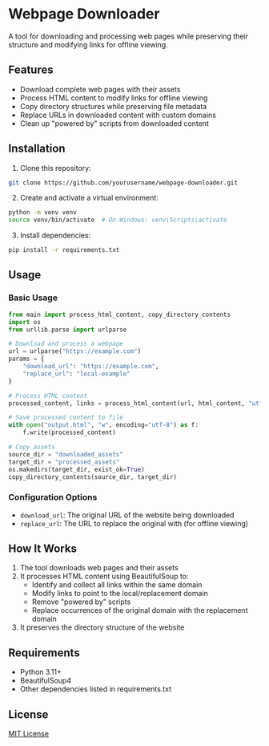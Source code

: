 # Webpage Downloader

A tool for downloading and processing web pages while preserving their structure and modifying links for offline viewing.

## Features

- Download complete web pages with their assets
- Process HTML content to modify links for offline viewing
- Copy directory structures while preserving file metadata
- Replace URLs in downloaded content with custom domains
- Clean up "powered by" scripts from downloaded content

## Installation

1. Clone this repository:
```bash
git clone https://github.com/yourusername/webpage-downloader.git
```

2. Create and activate a virtual environment:
```bash
python -m venv venv
source venv/bin/activate  # On Windows: venv\Scripts\activate
```

3. Install dependencies:
```bash
pip install -r requirements.txt
```

## Usage

### Basic Usage

```python
from main import process_html_content, copy_directory_contents
import os
from urllib.parse import urlparse

# Download and process a webpage
url = urlparse("https://example.com")
params = {
    "download_url": "https://example.com",
    "replace_url": "local-example"
}

# Process HTML content
processed_content, links = process_html_content(url, html_content, "utf-8")

# Save processed content to file
with open("output.html", "w", encoding="utf-8") as f:
    f.write(processed_content)

# Copy assets
source_dir = "downloaded_assets"
target_dir = "processed_assets"
os.makedirs(target_dir, exist_ok=True)
copy_directory_contents(source_dir, target_dir)
```

### Configuration Options

- `download_url`: The original URL of the website being downloaded
- `replace_url`: The URL to replace the original with (for offline viewing)

## How It Works

1. The tool downloads web pages and their assets
2. It processes HTML content using BeautifulSoup to:
   - Identify and collect all links within the same domain
   - Modify links to point to the local/replacement domain
   - Remove "powered by" scripts
   - Replace occurrences of the original domain with the replacement domain
3. It preserves the directory structure of the website

## Requirements

- Python 3.11+
- BeautifulSoup4
- Other dependencies listed in requirements.txt

## License

[MIT License](LICENSE)
